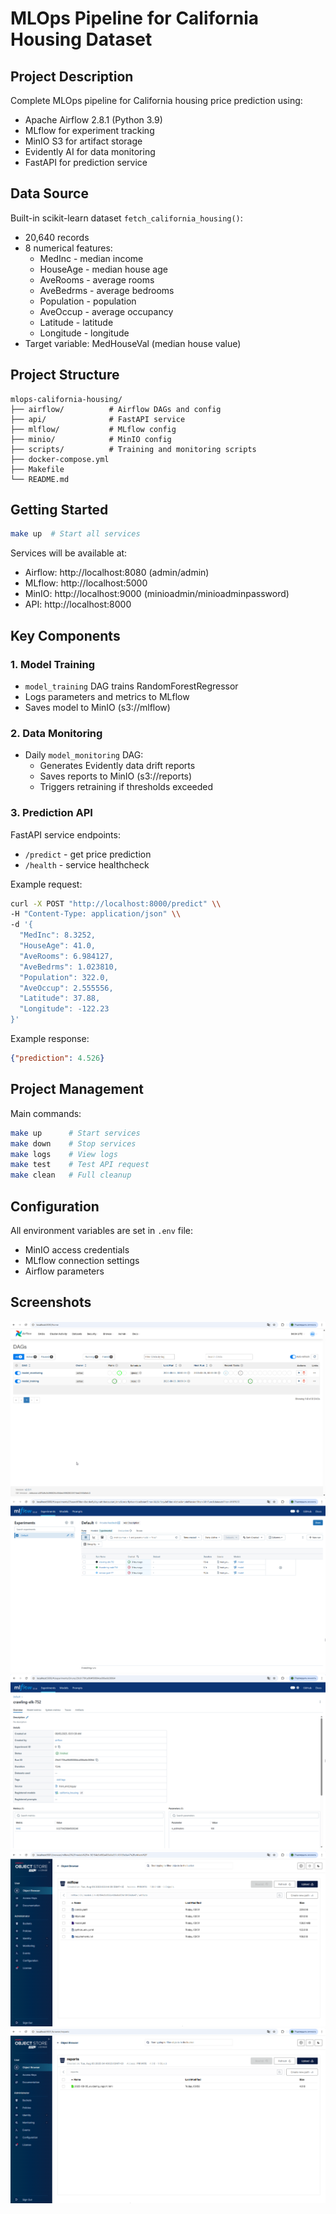 # MLOps Pipeline for California Housing Dataset

## Project Description
Complete MLOps pipeline for California housing price prediction using:
- Apache Airflow 2.8.1 (Python 3.9)
- MLflow for experiment tracking
- MinIO S3 for artifact storage
- Evidently AI for data monitoring
- FastAPI for prediction service

## Data Source
Built-in scikit-learn dataset `fetch_california_housing()`:
- 20,640 records
- 8 numerical features:
  - MedInc - median income
  - HouseAge - median house age
  - AveRooms - average rooms
  - AveBedrms - average bedrooms
  - Population - population
  - AveOccup - average occupancy
  - Latitude - latitude
  - Longitude - longitude
- Target variable: MedHouseVal (median house value)

## Project Structure

```
mlops-california-housing/
├── airflow/          # Airflow DAGs and config
├── api/              # FastAPI service
├── mlflow/           # MLflow config
├── minio/            # MinIO config
├── scripts/          # Training and monitoring scripts
├── docker-compose.yml
├── Makefile
└── README.md
```

## Getting Started

```bash
make up  # Start all services
```

Services will be available at:
- Airflow: http://localhost:8080 (admin/admin)
- MLflow: http://localhost:5000
- MinIO: http://localhost:9000 (minioadmin/minioadminpassword)
- API: http://localhost:8000

## Key Components

### 1. Model Training
- `model_training` DAG trains RandomForestRegressor
- Logs parameters and metrics to MLflow
- Saves model to MinIO (s3://mlflow)

### 2. Data Monitoring
- Daily `model_monitoring` DAG:
  - Generates Evidently data drift reports
  - Saves reports to MinIO (s3://reports)
  - Triggers retraining if thresholds exceeded

### 3. Prediction API
FastAPI service endpoints:
- `/predict` - get price prediction
- `/health` - service healthcheck

Example request:
```bash
curl -X POST "http://localhost:8000/predict" \\
-H "Content-Type: application/json" \\
-d '{
  "MedInc": 8.3252,
  "HouseAge": 41.0,
  "AveRooms": 6.984127,
  "AveBedrms": 1.023810,
  "Population": 322.0,
  "AveOccup": 2.555556,
  "Latitude": 37.88,
  "Longitude": -122.23
}'
```

Example response:
```json
{"prediction": 4.526}
```

## Project Management

Main commands:
```bash
make up      # Start services
make down    # Stop services
make logs    # View logs
make test    # Test API request
make clean   # Full cleanup
```

## Configuration
All environment variables are set in `.env` file:
- MinIO access credentials
- MLflow connection settings
- Airflow parameters

## Screenshots

![Airflow UI](screenshots/Airflow.png)
![MLflow UI](screenshots/Mlflow1.png)
![MLflow UI](screenshots/Mlflow2.png)
![MinIO UI](screenshots/MinioS3_mlflow.png)
![MinIO UI](screenshots/MinioS3_reports.png)